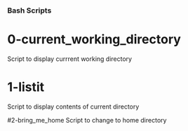 ### Bash Scripts

# 0-current_working_directory
Script to display currrent working directory

# 1-listit
Script to display contents of current directory

#2-bring_me_home
Script to change to home directory
